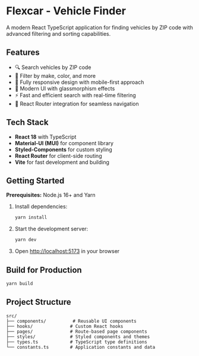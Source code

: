 # Flexcar - Vehicle Finder

A modern React TypeScript application for finding vehicles by ZIP code with advanced filtering and sorting capabilities.

## Features

- 🔍 Search vehicles by ZIP code
- 🎯 Filter by make, color, and more
- 📱 Fully responsive design with mobile-first approach
- 🎨 Modern UI with glassmorphism effects
- ⚡ Fast and efficient search with real-time filtering
- 📍 React Router integration for seamless navigation

## Tech Stack

- **React 18** with TypeScript
- **Material-UI (MUI)** for component library
- **Styled-Components** for custom styling
- **React Router** for client-side routing
- **Vite** for fast development and building

## Getting Started

**Prerequisites:** Node.js 16+ and Yarn

1. Install dependencies:

   ```bash
   yarn install
   ```

2. Start the development server:

   ```bash
   yarn dev
   ```

3. Open [http://localhost:5173](http://localhost:5173) in your browser

## Build for Production

```bash
yarn build
```

## Project Structure

```
src/
├── components/          # Reusable UI components
├── hooks/              # Custom React hooks
├── pages/              # Route-based page components
├── styles/             # Styled components and themes
├── types.ts            # TypeScript type definitions
└── constants.ts        # Application constants and data
```
